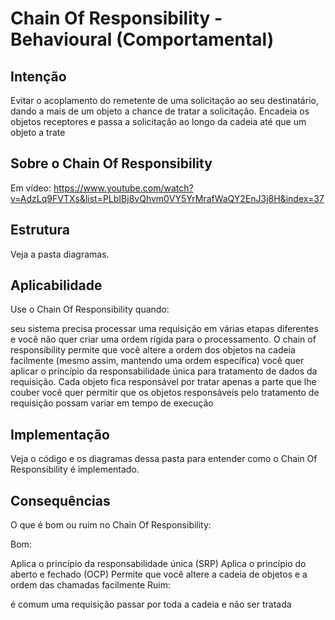 # Chain Of Responsibility - Behavioural (Comportamental)

## Intenção

Evitar o acoplamento do remetente de uma solicitação ao seu destinatário, dando a mais de um objeto a chance de tratar a solicitação. Encadeia os objetos receptores e passa a solicitação ao longo da cadeia até que um objeto a trate

## Sobre o Chain Of Responsibility

Em vídeo: https://www.youtube.com/watch?v=AdzLq9FVTXs&list=PLbIBj8vQhvm0VY5YrMrafWaQY2EnJ3j8H&index=37

## Estrutura

Veja a pasta diagramas.

## Aplicabilidade

Use o Chain Of Responsibility quando:

seu sistema precisa processar uma requisição em várias etapas diferentes e você não quer criar uma ordem rígida para o processamento. O chain of responsibility permite que você altere a ordem dos objetos na cadeia facilmente (mesmo assim, mantendo uma ordem específica)
você quer aplicar o princípio da responsabilidade única para tratamento de dados da requisição. Cada objeto fica responsável por tratar apenas a parte que lhe couber
você quer permitir que os objetos responsáveis pelo tratamento de requisição possam variar em tempo de execução

## Implementação

Veja o código e os diagramas dessa pasta para entender como o Chain Of Responsibility é implementado.

## Consequências

O que é bom ou ruim no Chain Of Responsibility:

Bom:

Aplica o princípio da responsabilidade única (SRP)
Aplica o princípio do aberto e fechado (OCP)
Permite que você altere a cadeia de objetos e a ordem das chamadas facilmente
Ruim:

é comum uma requisição passar por toda a cadeia e não ser tratada